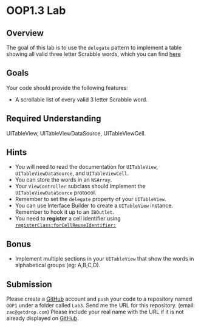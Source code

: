 OOP1.3 Lab
====================

Overview
--------------------

The goal of this lab is to use the `delegate` pattern to implement a table showing all valid three letter Scrabble words, which you can find [here](https://raw.githubusercontent.com/zdavison/DIT.OOP1/master/Week3/words.txt)

Goals
--------------------
Your code should provide the following features:

- A scrollable list of every valid 3 letter Scrabble word.

Required Understanding
--------------------
UITableView, UITableViewDataSource, UITableViewCell.

Hints
--------------------
- You will need to read the documentation for `UITableView`, `UITableViewDataSource`, and `UITableViewCell`.
- You can store the words in an `NSArray`.
- Your `ViewController` subclass should implement the `UITableViewDataSource` protocol.
- Remember to set the `delegate` property of your `UITableView`.
- You can use Interface Builder to create a `UITableView` instance. Remember to hook it up to an `IBOutlet`.
- You need to **register** a cell identifier using [`registerClass:forCellReuseIdentifier:`](https://developer.apple.com/Library/ios/documentation/UIKit/Reference/UITableView_Class/index.html#//apple_ref/occ/instm/UITableView/registerClass:forCellReuseIdentifier:)

Bonus
--------------------
- Implement multiple sections in your `UITableView` that show the words in alphabetical groups (eg: A,B,C,D).

Submission
--------------------
Please create a [GitHub](https://github.com/) account and `push` your code to a repository named `OOP1` under a folder called `Lab3`. Send me the URL for this repository. (email: `zac@getdrop.com`) Please include your real name with the URL if it is not already displayed on [GitHub](https://github.com/).


